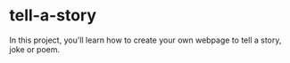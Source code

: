 # tell-a-story
In this project, you'll learn how to create your own webpage to tell a story, joke or poem.
